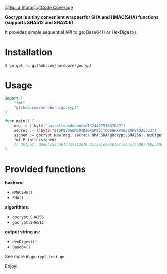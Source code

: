 [![Build Status](https://travis-ci.org/nordborn/gocrypt.svg?branch=master)](https://travis-ci.org/nordborn/gocrypt)
[![Code Coverage](https://codecov.io/gh/nordborn/gocrypt/branch/master/graph/badge.svg)](https://codecov.io/gh/nordborn/gocrypt/branch/master/graph/badge.svg)


**Gocrypt is a tiny convenient wrapper for SHA and HMAC(SHA) functions (supports SHA512 and SHA256)**

It provides simple sequential API to get Base64() or HexDigest().


# Installation

`$ go get -u github.com/nordborn/gocrypt`

# Usage

```Go
import (
    "fmt"
    "github.com/nordborn/gocrypt"
)

func main() {
    msg := []byte("pair=ltcusd&nonce=152442791667649")
    secret := []byte("0IOP8VD6QM5OYM20XSM85IYOU8UHXP36J2RFSFO265J3")
    signed := gocrypt.New(msg, secret).HMACSHA(gocrypt.SHA256).HexDigest()
    fmt.Println(signed)
    // Output: 92e05c5a3d6f2415412030c0ccae1e5e561a41c0aa75a9877b8bbf0cef49cb83
}
```

# Provided functions

**hashers:**
- `HMACSHA()`
- `SHA()`

**algorithms:**
- `gocrypt.SHA256`
- `gocrypt.SHA512`

**output string as:** 
- `HexDigest()`
- `Base64()`

See more in `gocrypt_test.go`

Enjoy!